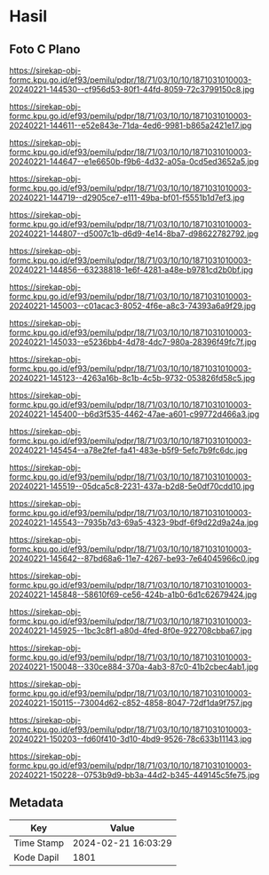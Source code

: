 # Hasil

## Foto C Plano

https://sirekap-obj-formc.kpu.go.id/ef93/pemilu/pdpr/18/71/03/10/10/1871031010003-20240221-144530--cf956d53-80f1-44fd-8059-72c3799150c8.jpg

https://sirekap-obj-formc.kpu.go.id/ef93/pemilu/pdpr/18/71/03/10/10/1871031010003-20240221-144611--e52e843e-71da-4ed6-9981-b865a2421e17.jpg

https://sirekap-obj-formc.kpu.go.id/ef93/pemilu/pdpr/18/71/03/10/10/1871031010003-20240221-144647--e1e6650b-f9b6-4d32-a05a-0cd5ed3652a5.jpg

https://sirekap-obj-formc.kpu.go.id/ef93/pemilu/pdpr/18/71/03/10/10/1871031010003-20240221-144719--d2905ce7-e111-49ba-bf01-f5551b1d7ef3.jpg

https://sirekap-obj-formc.kpu.go.id/ef93/pemilu/pdpr/18/71/03/10/10/1871031010003-20240221-144807--d5007c1b-d6d9-4e14-8ba7-d98622782792.jpg

https://sirekap-obj-formc.kpu.go.id/ef93/pemilu/pdpr/18/71/03/10/10/1871031010003-20240221-144856--63238818-1e6f-4281-a48e-b9781cd2b0bf.jpg

https://sirekap-obj-formc.kpu.go.id/ef93/pemilu/pdpr/18/71/03/10/10/1871031010003-20240221-145003--c01acac3-8052-4f6e-a8c3-74393a6a9f29.jpg

https://sirekap-obj-formc.kpu.go.id/ef93/pemilu/pdpr/18/71/03/10/10/1871031010003-20240221-145033--e5236bb4-4d78-4dc7-980a-28396f49fc7f.jpg

https://sirekap-obj-formc.kpu.go.id/ef93/pemilu/pdpr/18/71/03/10/10/1871031010003-20240221-145123--4263a16b-8c1b-4c5b-9732-053826fd58c5.jpg

https://sirekap-obj-formc.kpu.go.id/ef93/pemilu/pdpr/18/71/03/10/10/1871031010003-20240221-145400--b6d3f535-4462-47ae-a601-c99772d466a3.jpg

https://sirekap-obj-formc.kpu.go.id/ef93/pemilu/pdpr/18/71/03/10/10/1871031010003-20240221-145454--a78e2fef-fa41-483e-b5f9-5efc7b9fc6dc.jpg

https://sirekap-obj-formc.kpu.go.id/ef93/pemilu/pdpr/18/71/03/10/10/1871031010003-20240221-145519--05dca5c8-2231-437a-b2d8-5e0df70cdd10.jpg

https://sirekap-obj-formc.kpu.go.id/ef93/pemilu/pdpr/18/71/03/10/10/1871031010003-20240221-145543--7935b7d3-69a5-4323-9bdf-6f9d22d9a24a.jpg

https://sirekap-obj-formc.kpu.go.id/ef93/pemilu/pdpr/18/71/03/10/10/1871031010003-20240221-145642--87bd68a6-11e7-4267-be93-7e64045966c0.jpg

https://sirekap-obj-formc.kpu.go.id/ef93/pemilu/pdpr/18/71/03/10/10/1871031010003-20240221-145848--58610f69-ce56-424b-a1b0-6d1c62679424.jpg

https://sirekap-obj-formc.kpu.go.id/ef93/pemilu/pdpr/18/71/03/10/10/1871031010003-20240221-145925--1bc3c8f1-a80d-4fed-8f0e-922708cbba67.jpg

https://sirekap-obj-formc.kpu.go.id/ef93/pemilu/pdpr/18/71/03/10/10/1871031010003-20240221-150048--330ce884-370a-4ab3-87c0-41b2cbec4ab1.jpg

https://sirekap-obj-formc.kpu.go.id/ef93/pemilu/pdpr/18/71/03/10/10/1871031010003-20240221-150115--73004d62-c852-4858-8047-72df1da9f757.jpg

https://sirekap-obj-formc.kpu.go.id/ef93/pemilu/pdpr/18/71/03/10/10/1871031010003-20240221-150203--fd60f410-3d10-4bd9-9526-78c633b11143.jpg

https://sirekap-obj-formc.kpu.go.id/ef93/pemilu/pdpr/18/71/03/10/10/1871031010003-20240221-150228--0753b9d9-bb3a-44d2-b345-449145c5fe75.jpg


## Metadata

| Key        | Value               |
| ---------- | ------------------- |
| Time Stamp | 2024-02-21 16:03:29 |
| Kode Dapil | 1801                |



